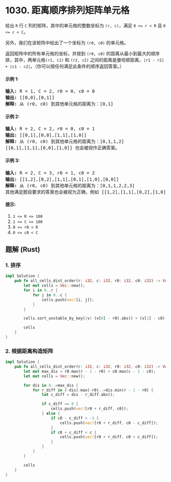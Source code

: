 # 1030. 距离顺序排列矩阵单元格
给出 ```R``` 行 ```C``` 列的矩阵，其中的单元格的整数坐标为 ```(r, c)```，满足 ```0 <= r < R``` 且 ```0 <= c < C```。

另外，我们在该矩阵中给出了一个坐标为 ```(r0, c0)``` 的单元格。

返回矩阵中的所有单元格的坐标，并按到 ```(r0, c0)``` 的距离从最小到最大的顺序排，其中，两单元格```(r1, c1)``` 和 ```(r2, c2)``` 之间的距离是曼哈顿距离，```|r1 - r2| + |c1 - c2|```。（你可以按任何满足此条件的顺序返回答案。）

#### 示例 1:
<pre>
<strong>输入:</strong> R = 1, C = 2, r0 = 0, c0 = 0
<strong>输出:</strong> [[0,0],[0,1]]
<strong>解释:</strong> 从 (r0, c0) 到其他单元格的距离为：[0,1]
</pre>

#### 示例 2:
<pre>
<strong>输入:</strong> R = 2, C = 2, r0 = 0, c0 = 1
<strong>输出:</strong> [[0,1],[0,0],[1,1],[1,0]]
<strong>解释:</strong> 从 (r0, c0) 到其他单元格的距离为：[0,1,1,2]
[[0,1],[1,1],[0,0],[1,0]] 也会被视作正确答案。
</pre>

#### 示例 3:
<pre>
<strong>输入:</strong> R = 2, C = 3, r0 = 1, c0 = 2
<strong>输出:</strong> [[1,2],[0,2],[1,1],[0,1],[1,0],[0,0]]
<strong>解释:</strong> 从 (r0, c0) 到其他单元格的距离为：[0,1,1,2,2,3]
其他满足题目要求的答案也会被视为正确，例如 [[1,2],[1,1],[0,2],[1,0],[0,1],[0,0]]。
</pre>

#### 提示:
1. ```1 <= R <= 100```
2. ```1 <= C <= 100```
3. ```0 <= r0 < R```
4. ```0 <= c0 < C```

## 题解 (Rust)

### 1. 排序
```Rust
impl Solution {
    pub fn all_cells_dist_order(r: i32, c: i32, r0: i32, c0: i32) -> Vec<Vec<i32>> {
        let mut cells = Vec::new();
        for i in 0..r {
            for j in 0..c {
                cells.push(vec![i, j]);
            }
        }

        cells.sort_unstable_by_key(|v| (v[0] - r0).abs() + (v[1] - c0).abs());

        cells
    }
}
```

### 2. 根据距离构造矩阵
```Rust
impl Solution {
    pub fn all_cells_dist_order(r: i32, c: i32, r0: i32, c0: i32) -> Vec<Vec<i32>> {
        let mut max_dis = r0.max(r - 1 - r0) + c0.max(c - 1 - c0);
        let mut cells = Vec::new();

        for dis in 0..=max_dis {
            for r_diff in (-dis).max(-r0)..=dis.min(r - 1 - r0) {
                let c_diff = dis - r_diff.abs();

                if c_diff == 0 {
                    cells.push(vec![r0 + r_diff, c0]);
                } else {
                    if c0 - c_diff > -1 {
                        cells.push(vec![r0 + r_diff, c0 - c_diff]);
                    }
                    if c0 + c_diff < c {
                        cells.push(vec![r0 + r_diff, c0 + c_diff]);
                    }
                }
            }
        }

        cells
    }
}
```

